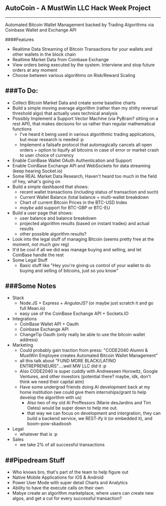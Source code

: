 ## AutoCoin - A MustWin LLC Hack Week Project
----
Automated Bitcoin Wallet Management backed by Trading Algorithms via Coinbase Wallet and Exchange API

####Features
- Realtime Data Streaming of Bitcoin Transactions for your wallets and other wallets in the block chain
- Realtime Market Data from Coinbase Exchange
- View orders being executed by the system. Interviene and stop future orders at any moment
- Choose between various algorithms on Risk/Reward Scaling

###To Do:
-----

- Collect Bitcoin Market Data and create some baseline charts
- Build a simple moving average algorithm (rather than my shitty reversal threshold algo) that actually uses technical analysis
- Possibly Implement a Support Vector Machine (via PyBrain? sitting on a rest API), that makes decisons for us rather than regular mathematical functions
  - I've heard it being used in various algorithmic trading applications, but moar research is needed :p
  - Implement a failsafe protocol that automagically cancels all open orders + option to liquify all bitcoins in case of error or market crash to user choice of currency 
- Enable CoinBase Wallet OAuth Authentication and Support
- Enable CoinBase Exchange API and WebSockets for data streaming (keep hearing Socket.io)
- Some REAL Market Data Research, Haven't heard too much in the field of hey, what's going on
- Build a simple dashbaord that shows: 
  - recent wallet transactions (including status of transaction and such)
  - Current Wallet Balance (total balance + multi-wallet breakdown
  - Chart of current Bitcoin Prices in the BTC-USD Index
  - _maybe_ add support for BTC-GBP or BTC-EU
- Build a user page that shows: 
  - user balance and balance breakdown 
  - projected algorithm results (based on instant trades) and actual results
  - other possible algorithm results?
- Look into the legal stuff of managing Bitcoin (seems pretty free at the moment, not much gov reg)
- It'd be cool if all we did was manage buying and selling, and let CoinBase handle the rest
- Some Legal Stuff
  - Basic stuff like "Hey you're giving us control of your wallet to do buying and selling of bitcoins, just so you know" 
 
###Some Notes
------

- Stack
  - Node.JS + Express + _AngularJS?_ (or maybe just scratch it and go full Mean.io)
  - easy use of the CoinBase Exchange API + Sockets.IO
- Integrations
  - CoinBase Wallet API + Oauth
  - Coinbase Exchange API
  - ChangeTip Oauth (only really be able to use the bitcoin wallet address)
- Marketing
  - Could probably gain traction from press: "CODE2040 Alumni & MustWin Employee creates Automated Bitcoin Wallet Management"
  - all this talk about "FUND MORE BLACK/LATINO ENTREPRENEURS"....well MW LLC did it :p
  - Also CODE2040 is super cuddly with Andreeseen Horowitz, Google Ventures, and other investors (potential there? maybe, idk, don't think we need their capital atm)
  - Have some undergrad friends doing AI development back at my home institution (we could give them internships/grant to help develop the algorithm with us)
    - Also two of my old AI Proffessors (Marie desJardins and Tim Oates) would be super down to help me out.
    - that way we can focus on development and intergration, they can build a backend service, we REST-ify it (or embedded it), and boom-pow-skadoosh
- Legal
  - whatever that is :p
- Sales
  - we take 2% of all successful transactions
  
##Pipedream Stuff
------

- Who knows bro, that's part of the team to help figure out
- Native Mobile Applications for iOS & Android
- Power User Mode with super detail Charts and Analytics
- Ability to have the execute calls on their own
- Mabye create an algorithm marketplace, where users can create new algos, and get a cut for every successful transaction? 
